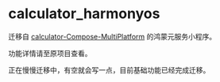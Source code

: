 # calculator_harmonyos

迁移自 [calculator-Compose-MultiPlatform](https://github.com/equationl/calculator-Compose-MultiPlatform) 的鸿蒙元服务小程序。

功能详情请至原项目查看。

正在慢慢迁移中，有空就会写一点，目前基础功能已经完成迁移。